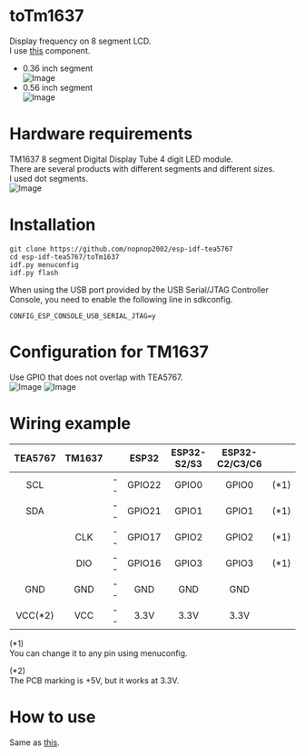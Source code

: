 # toTm1637
Display frequency on 8 segment LCD.   
I use [this](https://github.com/nopnop2002/esp-idf-tm1637) component.

- 0.36 inch segment   
![Image](https://github.com/user-attachments/assets/6aef7880-8f6d-4b65-ba99-b9457d8f0349)
- 0.56 inch segment   
![Image](https://github.com/user-attachments/assets/c30bd6e9-04a9-4771-ba52-11c04bb174da)

# Hardware requirements
TM1637 8 segment Digital Display Tube 4 digit LED module.   
There are several products with different segments and different sizes.   
I used dot segments.   
![Image](https://github.com/user-attachments/assets/d1004d68-9a17-4bc2-8f01-33c7c873db9c)

# Installation
```
git clone https://github.com/nopnop2002/esp-idf-tea5767
cd esp-idf-tea5767/toTm1637
idf.py menuconfig
idf.py flash
```

When using the USB port provided by the USB Serial/JTAG Controller Console, you need to enable the following line in sdkconfig.   
```
CONFIG_ESP_CONSOLE_USB_SERIAL_JTAG=y
```


# Configuration for TM1637
Use GPIO that does not overlap with TEA5767.   
![Image](https://github.com/user-attachments/assets/e7f94ddf-807a-4a26-9b96-19bc6657efc9)
![Image](https://github.com/user-attachments/assets/9e6fd01b-c5bc-44cd-b4b4-d17c6eaa94a6)

# Wiring example
|TEA5767|TM1637||ESP32|ESP32-S2/S3|ESP32-C2/C3/C6||
|:-:|:-:|:-:|:-:|:-:|:-:|:-:|
|SCL||--|GPIO22|GPIO0|GPIO0|(*1)|
|SDA||--|GPIO21|GPIO1|GPIO1|(*1)|
||CLK|--|GPIO17|GPIO2|GPIO2|(*1)|
||DIO|--|GPIO16|GPIO3|GPIO3|(*1)|
|GND|GND|--|GND|GND|GND||
|VCC(*2)|VCC|--|3.3V|3.3V|3.3V||

(*1)   
You can change it to any pin using menuconfig.   

(*2)   
The PCB marking is +5V, but it works at 3.3V.   

# How to use   
Same as [this](https://github.com/nopnop2002/esp-idf-tea5767/tree/main/withKeys).   
